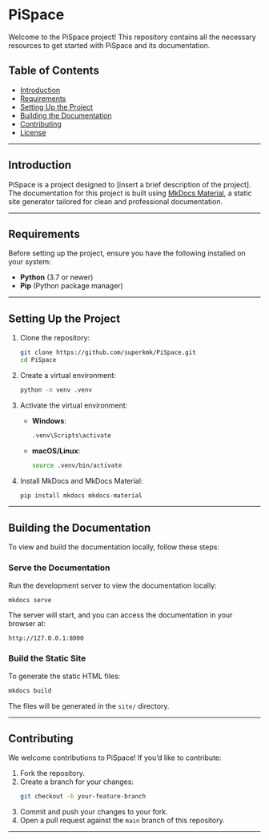 # PiSpace

Welcome to the PiSpace project! This repository contains all the necessary resources to get started with PiSpace and its documentation.

## Table of Contents
- [Introduction](#introduction)
- [Requirements](#requirements)
- [Setting Up the Project](#setting-up-the-project)
- [Building the Documentation](#building-the-documentation)
- [Contributing](#contributing)
- [License](#license)

---

## Introduction

PiSpace is a project designed to [insert a brief description of the project]. The documentation for this project is built using [MkDocs Material](https://squidfunk.github.io/mkdocs-material/), a static site generator tailored for clean and professional documentation.

---

## Requirements

Before setting up the project, ensure you have the following installed on your system:
- **Python** (3.7 or newer)
- **Pip** (Python package manager)

---

## Setting Up the Project

1. Clone the repository:
   ```bash
   git clone https://github.com/superkmk/PiSpace.git
   cd PiSpace
   ```

2. Create a virtual environment:
   ```bash
   python -m venv .venv
   ```

3. Activate the virtual environment:
   - **Windows**:
     ```bash
     .venv\Scripts\activate
     ```
   - **macOS/Linux**:
     ```bash
     source .venv/bin/activate
     ```

4. Install MkDocs and MkDocs Material:
   ```bash
   pip install mkdocs mkdocs-material
   ```

---

## Building the Documentation

To view and build the documentation locally, follow these steps:

### Serve the Documentation

Run the development server to view the documentation locally:
   ```bash
   mkdocs serve
   ```

The server will start, and you can access the documentation in your browser at:
   ```
   http://127.0.0.1:8000
   ```

### Build the Static Site

To generate the static HTML files:
   ```bash
   mkdocs build
   ```

The files will be generated in the `site/` directory.

---

## Contributing

We welcome contributions to PiSpace! If you’d like to contribute:

1. Fork the repository.
2. Create a branch for your changes:
   ```bash
   git checkout -b your-feature-branch
   ```
3. Commit and push your changes to your fork.
4. Open a pull request against the `main` branch of this repository.

---


